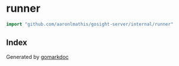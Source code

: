 <!-- Code generated by gomarkdoc. DO NOT EDIT -->

# runner

```go
import "github.com/aaronlmathis/gosight-server/internal/runner"
```

## Index



Generated by [gomarkdoc](<https://github.com/princjef/gomarkdoc>)
